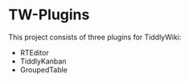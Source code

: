 # TW-Plugins
This project consists of three plugins for TiddlyWiki:
- RTEditor
- TiddlyKanban
- GroupedTable
